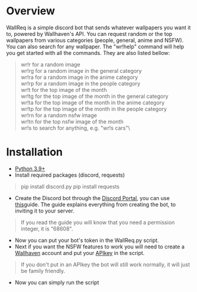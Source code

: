 # Overview
WallReq is a simple discord bot that sends whatever wallpapers you want it to, powered by Wallhaven's API. You can request random or the top wallpapers from various
categories (people, general, anime and NSFW). You can also search for any wallpaper.
The "wr!help" command will help you get started with all the commands. They are also listed bellow:

> wr!r for a random image\
> wr!rg for a random image in the general category\
> wr!ra for a random image in the anime category\
> wr!rp for a random image in the people category\
> wr!t for the top image of the month\
> wr!tg for the top image of the month in the general category\
> wr!ta for the top image of the month in the anime category\
> wr!tp for the top image of the month in the people category\
> wr!rn for a random nsfw image\
> wr!tn for the top nsfw image of the month\
> wr!s to search for anything, e.g. "wr!s cars"\

# Installation
- [Python 3.9+](https://www.python.org/downloads/)
- Install required packages (discord, requests)
> pip install discord.py
> pip install requests
- Create the Discord bot through the [Discord Portal](https://discord.com/developers/applications), you can use [this](https://github.com/reactiflux/discord-irc/wiki/Creating-a-discord-bot-&-getting-a-token)guide.
  The guide explains everything from creating the bot, to inviting it to your server.
> If you read the guide you will know that you need a permission integer, it is "68608".
- Now you can put your bot's token in the WallReq.py script.
- Next if you want the NSFW features to work you will need to create a [Wallhaven](https://wallhaven.cc/join) account and put your [APIkey](https://wallhaven.cc/settings/account) in the script.
> If you don't put in an APIkey the bot will still work normally, it will just be family friendly.
- Now you can simply run the script
